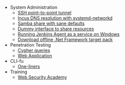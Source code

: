 * System Administration
  * [SSH point-to-point tunnel](/kbaas/0.md)
  * [Incus DNS resolution with systemd-networkd](/kbaas/1.md)
  * [Samba share with sane defaults](/kbaas/2.md)
  * [Dummy interface to share resources](/kbaas/3.md)
  * [Running Jenkins Agent as a service on Windows](/kbaas/4.md)
  * [Download offline .Net Framework target pack](/kbaas/5.md)
* Penetration Testing
  * [Cypher queries](/kbaas/cypherqueries.md)
  * [Web Application](/kbaas/webapp.md) 
* CLI-fu
  * [One-liners](/kbaas/oneliners.md)
* Training
  * [Web Security Academy](/kbaas/websecurityacademy.md)

